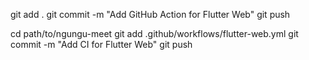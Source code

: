 git add .
git commit -m "Add GitHub Action for Flutter Web"
git push

cd path/to/ngungu-meet
git add .github/workflows/flutter-web.yml
git commit -m "Add CI for Flutter Web"
git push
